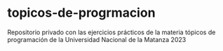 # topicos-de-progrmacion
Repositorio privado con las ejercicios prácticos de la materia tópicos de programación de la Universidad Nacional de la Matanza 2023
